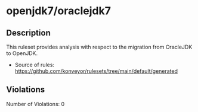 # openjdk7/oraclejdk7
## Description
This ruleset provides analysis with respect to the migration from OracleJDK to OpenJDK.
* Source of rules: https://github.com/konveyor/rulesets/tree/main/default/generated
## Violations
Number of Violations: 0
